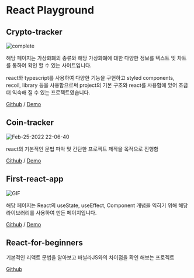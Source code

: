 # React Playground

## Crypto-tracker
![complete](https://user-images.githubusercontent.com/29428714/145825174-a4662338-36ca-435a-9fe7-7113be8b666f.gif)

해당 페이지는 가상화폐의 종류와 해당 가상화폐에 대한 다양한 정보를 텍스트 및 차트를 통하여 확인 할 수 있는 사이트입니다.

react와 typescript를 사용하여 다양한 기능을 구현하고 styled components, recoil, library 등을 사용함으로써 project의 기본 구조와 react를 사용함에 있어 조금 더 익숙해 질 수 있는 프로젝트였습니다.

[Github](https://github.com/c9u11/react-playground/tree/master/crypto-tracker) / [Demo](https://c9u11.github.io/react-playground/crypto-tracker/build/)

## Coin-tracker

![Feb-25-2022 22-06-40](https://user-images.githubusercontent.com/29428714/155720318-243e428c-e852-4f74-9f45-1c9d31fdd1dd.gif)

react의 기본적인 문법 파악 및 간단한 프로젝트 제작을 목적으로 진행함

[Github](https://github.com/c9u11/react-playground/tree/master/coin-tracker) / [Demo](https://c9u11.github.io/react-playground/coin-tracker/build/index.html)

## First-react-app

![GIF](https://user-images.githubusercontent.com/29428714/159285713-65ba9646-bf97-41f6-9f13-f4aefb3582b5.gif)

해당 페이지는 React의 useState, useEffect, Component 개념을 익히기 위해 해당 라이브러리를 사용하여 만든 페이지입니다.

[Github](https://github.com/c9u11/react-playground/tree/master/first-react-app) / [Demo](https://c9u11.github.io/react-playground/first-react-app/build/index.html)


## React-for-beginners

기본적인 리액트 문법을 알아보고 바닐라JS와의 차이점을 확인 해보는 프로젝트

[Github](https://github.com/c9u11/react-playground/tree/master/react-for-beginners)
